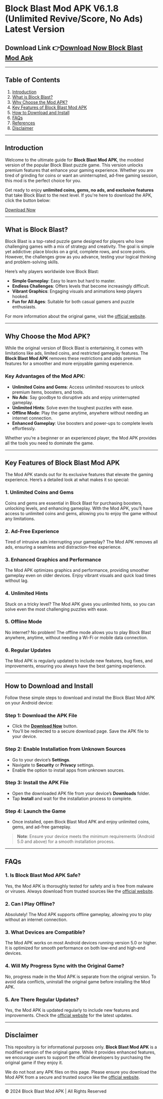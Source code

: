 # Block Blast Mod APK V6.1.8 (Unlimited Revive/Score, No Ads) Latest Version
## Download Link 👉[Download Now Block Blast Mod Apk](https://blockblastmodapk.com/)

---

## Table of Contents

1. [Introduction](#introduction)
2. [What is Block Blast?](#what-is-block-blast)
3. [Why Choose the Mod APK?](#why-choose-the-mod-apk)
4. [Key Features of Block Blast Mod APK](#key-features-of-block-blast-mod-apk)
5. [How to Download and Install](#how-to-download-and-install)
6. [FAQs](#faqs)
7. [References](#references)
8. [Disclaimer](#disclaimer)

---

## Introduction

Welcome to the ultimate guide for **Block Blast Mod APK**, the modded version of the popular Block Blast puzzle game. This version unlocks premium features that enhance your gaming experience. Whether you are tired of grinding for coins or want an uninterrupted, ad-free gaming session, this mod is the perfect choice for you.

Get ready to enjoy **unlimited coins, gems, no ads, and exclusive features** that take Block Blast to the next level. If you're here to download the APK, click the button below:

[Download Now](https://blockblastmodapk.com/)

---

## What is Block Blast?

Block Blast is a top-rated puzzle game designed for players who love challenging games with a mix of strategy and creativity. The goal is simple yet addictive: place blocks on a grid, complete rows, and score points. However, the challenges grow as you advance, testing your logical thinking and problem-solving skills.

Here’s why players worldwide love Block Blast:
- **Simple Gameplay**: Easy to learn but hard to master.
- **Endless Challenges**: Offers levels that become increasingly difficult.
- **Vibrant Graphics**: Engaging visuals and animations keep players hooked.
- **Fun for All Ages**: Suitable for both casual gamers and puzzle enthusiasts.

For more information about the original game, visit the [official website](https://blockblastmodapk.com/).

---

## Why Choose the Mod APK?

While the original version of Block Blast is entertaining, it comes with limitations like ads, limited coins, and restricted gameplay features. The **Block Blast Mod APK** removes these restrictions and adds premium features for a smoother and more enjoyable gaming experience.

### Key Advantages of the Mod APK:
- **Unlimited Coins and Gems**: Access unlimited resources to unlock premium items, boosters, and tools.
- **No Ads**: Say goodbye to disruptive ads and enjoy uninterrupted gameplay.
- **Unlimited Hints**: Solve even the toughest puzzles with ease.
- **Offline Mode**: Play the game anytime, anywhere without needing an internet connection.
- **Enhanced Gameplay**: Use boosters and power-ups to complete levels effortlessly.

Whether you’re a beginner or an experienced player, the Mod APK provides all the tools you need to dominate the game.

---

## Key Features of Block Blast Mod APK

The Mod APK stands out for its exclusive features that elevate the gaming experience. Here’s a detailed look at what makes it so special:

### **1. Unlimited Coins and Gems**
Coins and gems are essential in Block Blast for purchasing boosters, unlocking levels, and enhancing gameplay. With the Mod APK, you’ll have access to unlimited coins and gems, allowing you to enjoy the game without any limitations.

### **2. Ad-Free Experience**
Tired of intrusive ads interrupting your gameplay? The Mod APK removes all ads, ensuring a seamless and distraction-free experience.

### **3. Enhanced Graphics and Performance**
The Mod APK optimizes graphics and performance, providing smoother gameplay even on older devices. Enjoy vibrant visuals and quick load times without lag.

### **4. Unlimited Hints**
Stuck on a tricky level? The Mod APK gives you unlimited hints, so you can solve even the most challenging puzzles with ease.

### **5. Offline Mode**
No internet? No problem! The offline mode allows you to play Block Blast anywhere, anytime, without needing a Wi-Fi or mobile data connection.

### **6. Regular Updates**
The Mod APK is regularly updated to include new features, bug fixes, and improvements, ensuring you always have the best gaming experience.

---

## How to Download and Install

Follow these simple steps to download and install the Block Blast Mod APK on your Android device:

### **Step 1: Download the APK File**
- Click the **[Download Now](https://blockblastmodapk.com/)** button.
- You’ll be redirected to a secure download page. Save the APK file to your device.

### **Step 2: Enable Installation from Unknown Sources**
- Go to your device’s **Settings**.
- Navigate to **Security** or **Privacy** settings.
- Enable the option to install apps from unknown sources.

### **Step 3: Install the APK File**
- Open the downloaded APK file from your device’s **Downloads** folder.
- Tap **Install** and wait for the installation process to complete.

### **Step 4: Launch the Game**
- Once installed, open Block Blast Mod APK and enjoy unlimited coins, gems, and ad-free gameplay.

> **Note**: Ensure your device meets the minimum requirements (Android 5.0 and above) for a smooth installation process.

---

## FAQs

### **1. Is Block Blast Mod APK Safe?**
Yes, the Mod APK is thoroughly tested for safety and is free from malware or viruses. Always download from trusted sources like the [official website](https://blockblastmodapk.com/).

### **2. Can I Play Offline?**
Absolutely! The Mod APK supports offline gameplay, allowing you to play without an internet connection.

### **3. What Devices are Compatible?**
The Mod APK works on most Android devices running version 5.0 or higher. It is optimized for smooth performance on both low-end and high-end devices.

### **4. Will My Progress Sync with the Original Game?**
No, progress made in the Mod APK is separate from the original version. To avoid data conflicts, uninstall the original game before installing the Mod APK.

### **5. Are There Regular Updates?**
Yes, the Mod APK is updated regularly to include new features and improvements. Check the [official website](https://blockblastmodapk.com/) for the latest updates.

---


## Disclaimer

This repository is for informational purposes only. **Block Blast Mod APK** is a modified version of the original game. While it provides enhanced features, we encourage users to support the official developers by purchasing the original game if they enjoy it.

We do not host any APK files on this page. Please ensure you download the Mod APK from a secure and trusted source like the [official website](https://blockblastmodapk.com/).

---

&copy; 2024 Block Blast Mod APK | All Rights Reserved
